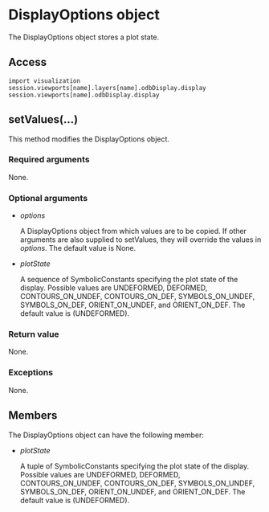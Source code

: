 # DisplayOptions object

The DisplayOptions object stores a plot state.

## Access

```
import visualization
session.viewports[name].layers[name].odbDisplay.display
session.viewports[name].odbDisplay.display
```

## setValues(...)



This method modifies the DisplayOptions object.



### Required arguments

None.

### Optional arguments

- *options*

  A DisplayOptions object from which values are to be copied. If other arguments are also supplied to setValues, they will override the values in *options*. The default value is None.

- *plotState*

  A sequence of SymbolicConstants specifying the plot state of the display. Possible values are UNDEFORMED, DEFORMED, CONTOURS_ON_UNDEF, CONTOURS_ON_DEF, SYMBOLS_ON_UNDEF, SYMBOLS_ON_DEF, ORIENT_ON_UNDEF, and ORIENT_ON_DEF. The default value is (UNDEFORMED).

### Return value

None.

### Exceptions

None.



## Members

The DisplayOptions object can have the following member:

- *plotState*

  A tuple of SymbolicConstants specifying the plot state of the display. Possible values are UNDEFORMED, DEFORMED, CONTOURS_ON_UNDEF, CONTOURS_ON_DEF, SYMBOLS_ON_UNDEF, SYMBOLS_ON_DEF, ORIENT_ON_UNDEF, and ORIENT_ON_DEF. The default value is (UNDEFORMED).